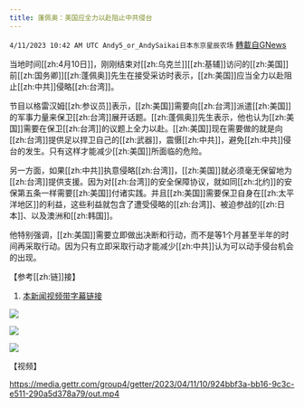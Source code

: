 ```yaml
---
title: 蓬佩奥：美国应全力以赴阻止中共侵台
---
```

`4/11/2023 10:42 AM UTC Andy5_or_AndySaikai日本东京星辰农场` [轉載自GNews](https://gnews.org/articles/1085177)

         

当地时间[[zh:4月10日]]，刚刚结束对[[zh:乌克兰]][[zh:基辅]]访问的[[zh:美国]]前[[zh:国务卿]][[zh:蓬佩奥]]先生在接受采访时表示，[[zh:美国]]应当全力以赴阻止[[zh:中共]]侵略[[zh:台湾]]。

节目以格雷汉姆[[zh:参议员]]表示，[[zh:美国]]需要向[[zh:台湾]]派遣[[zh:美国]]的军事力量来保卫[[zh:台湾]]展开话题。[[zh:蓬佩奥]]先生表示，他也认为[[zh:美国]]需要在保卫[[zh:台湾]]的议题上全力以赴。[[zh:美国]]现在需要做的就是向[[zh:台湾]]提供足以捍卫自己的[[zh:武器]]，震慑[[zh:中共]]，避免[[zh:中共]]侵台的发生。只有这样才能减少[[zh:美国]]所面临的危险。

另一方面，如果[[zh:中共]]执意侵略[[zh:台湾]]，[[zh:美国]]就必须毫无保留地为[[zh:台湾]]提供支援。因为对[[zh:台湾]]的安全保障协议，就如同[[zh:北约]]的安保第五条一样需要[[zh:美国]]付诸实践。并且[[zh:美国]]需要保卫自身在[[zh:太平洋地区]]的利益，这些利益就包含了遭受侵略的[[zh:台湾]]、被迫参战的[[zh:日本]]、以及澳洲和[[zh:韩国]]。

他特别强调，[[zh:美国]]需要立即做出决断和行动，而不是等1个月甚至半年的时间再采取行动。因为只有立即采取行动才能减少[[zh:中共]]认为可以动手侵台机会的出现。
         

【参考[[zh:链]]接】

1. [本新闻视频带字幕链接](https://gettr.com/post/p2e32m6384c)

![](https://i.imgur.com/4GnpV1l.png)

![](https://i.imgur.com/g03UmPk.png)

![](https://i.imgur.com/Gcxe3Wo.png)

【视频】


https://media.gettr.com/group4/getter/2023/04/11/10/924bbf3a-bb16-9c3c-e511-290a5d378a79/out.mp4

